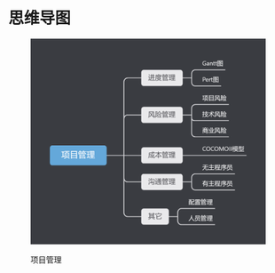 # 思维导图

<figure><img src="../.gitbook/assets/项目管理.png" alt=""><figcaption><p>项目管理</p></figcaption></figure>
